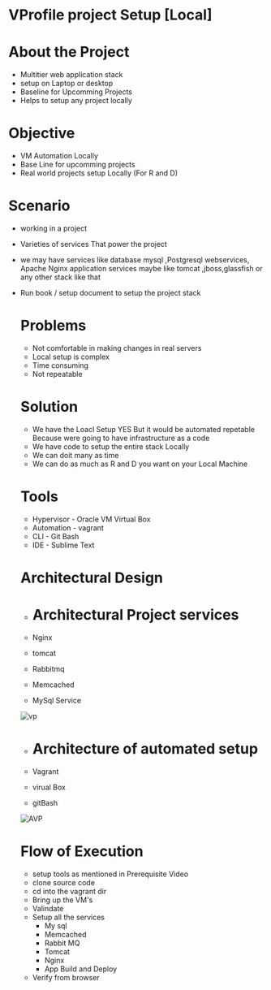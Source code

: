 # VProfile project Setup [Local]

 # About the Project 

* Multitier web application stack
* setup on Laptop or desktop
* Baseline for Upcomming Projects
* Helps to setup any project locally

# Objective 

* VM Automation Locally 
* Base Line for upcomming projects 
* Real world projects setup Locally (For R and D)

# Scenario

* working in a project
* Varieties of services That power the  project
* we may have services like database mysql ,Postgresql webservices, Apache Nginx application services maybe like tomcat ,jboss,glassfish  or any other stack like that 
* Run book / setup document to setup the project stack

  # Problems

  * Not comfortable in making changes in real servers
  * Local setup is complex
  * Time consuming
  * Not repeatable
 
  # Solution

  * We have the Loacl Setup YES But it would be automated repetable Because were going to have infrastructure as a code 
  * We have code to setup the entire stack  Locally
  * We can doit many as time 
  * We can do as much as R and D you want on your Local Machine
 
  # Tools

  * Hypervisor - Oracle VM Virtual Box
  * Automation - vagrant
  * CLI - Git Bash
  * IDE - Sublime Text

  # Architectural Design

     * # Architectural Project services

     * Nginx 
     * tomcat 
     * Rabbitmq 
     * Memcached 
     * MySql Service

   ![vp](https://github.com/Bhavana851/vprofile-project-main/assets/153347669/7ede0ed9-9dd6-4d2b-89ae-d3121775c1fb)


    *  # Architecture of automated setup

     * Vagrant 
     * virual Box 
     * gitBash
       
    ![AVP](https://github.com/Bhavana851/vprofile-project-main/assets/153347669/4b9ff267-8314-4369-ab01-66d7a960eaae)


    # Flow of Execution
  
    * setup tools as mentioned in Prerequisite Video
    * clone source code
    * cd into the vagrant dir
    * Bring up the VM's
    * Valindate
    * Setup all the services
       - My sql
       - Memcached
       - Rabbit MQ
       - Tomcat
       - Nginx
       - App Build and Deploy
    * Verify from browser










  
